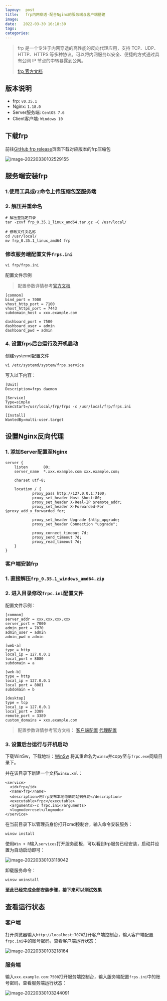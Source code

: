 ```yaml
---
layouy:  post
title:   frp内网穿透-配合Nginx的服务端与客户端搭建
image:
date:   2022-03-30 16:18:30
tags: 	
categories: 
---
```


> frp 是一个专注于内网穿透的高性能的反向代理应用，支持 TCP、UDP、HTTP、HTTPS 等多种协议。可以将内网服务以安全、便捷的方式通过具有公网 IP 节点的中转暴露到公网。
>
> [frp 官方文档](https://gofrp.org/docs/)

## 版本说明

+ frp: `v0.35.1`
+ Nginx: `1.18.0`
+ Server服务端: `CentOS 7.6`
+ Client客户端: `Windows 10`

## 下载frp

前往[GitHub frp release](https://github.com/fatedier/frp/releases)页面下载对应版本的frp压缩包

![image-20220330102529155](https://cdn.jsdelivr.net/gh/SeasonTong/ImageHosting@main/img/image-20220330102529155.png)

## 服务端安装frp

### 1.使用工具或rz命令上传压缩包至服务端

### 2. 解压并重命名

```
# 解压至指定目录
tar -zxvf frp_0.35.1_linux_amd64.tar.gz -C /usr/local/

# 修改文件夹名称
cd /usr/local/
mv frp_0.35.1_linux_amd64 frp
```

### 修改服务端配置文件`frps.ini`

```
vi frp/frps.ini
```

配置文件示例

> 配置参数详情参考[官方文档](https://gofrp.org/docs/reference/server-configures/)

```
[common]
bind_port = 7000
vhost_http_port = 7100
vhost_https_port = 7443
subdomain_host = xxx.example.com

dashboard_port = 7500
dashboard_user = admin
dashboard_pwd = admin
```

### 4. 设置frps后台运行及开机启动

创建systemd配置文件

```
vi /etc/systemd/system/frps.service
```

写入以下内容：

```
[Unit]
Description=frps daemon

[Service]
Type=simple
ExecStart=/usr/local/frp/frps -c /usr/local/frp/frps.ini

[Install]
WantedBy=multi-user.target
```

## 设置Nginx反向代理

### 1. 添加Server配置至Nginx

```
server {
    listen       80;
    server_name  *.xxx.example.com xxx.example.com;

    charset utf-8;

    location / {
            proxy_pass http://127.0.0.1:7100; 
            proxy_set_header Host $host:80;
            proxy_set_header X-Real-IP $remote_addr;
            proxy_set_header X-Forwarded-For $proxy_add_x_forwarded_for;

            proxy_set_header Upgrade $http_upgrade;
            proxy_set_header Connection "upgrade";

            proxy_connect_timeout 7d;
            proxy_send_timeout 7d;
            proxy_read_timeout 7d;
    }
}
```

### 客户端安装frp

### 1. 直接解压`frp_0.35.1_windows_amd64.zip`

### 2. 进入目录修改`frpc.ini`配置文件

配置文件示例：

```
[common]
server_addr = xxx.xxx.xxx.xxx
server_port = 7000
admin_port = 7070
admin_user = admin
admin_pwd = admin

[web-a]
type = http
local_ip = 127.0.0.1
local_port = 8080
subdomain = a

[web-b]
type = http
local_ip = 127.0.0.1
local_port = 8081
subdomain = b

[desktop]
type = tcp
local_ip = 127.0.0.1
local_port = 3389
remote_port = 3389
custom_domains = xxx.example.com
```

> 配置参数详情参考官方文档：
> [客户端配置](https://gofrp.org/docs/reference/client-configures/)
> [代理配置](https://gofrp.org/docs/reference/proxy/)

### 3. 设置后台运行与开机启动

下载WinSw，下载地址：[WinSw](https://github.com/kohsuke/winsw/releases)
将其重命名为`winsw`并copy至与`frpc.exe`同级目录下。

并在该目录下新建一个文档`winsw.xml`：

```
<service>  
  <id>frp</id>  
  <name>frp</name>  
  <description>用frp发布本地电脑网站到外网</description>  
  <executable>frpc</executable>  
  <arguments>-c frpc.ini</arguments>  
  <logmode>reset</logmode>
</service>
```

在当前目录下以管理员身份打开cmd控制台，输入命令安装服务：

```
winsw install
```

使用`Win + R`输入`services`打开服务面板，可以看到frp服务已经安装，启动并设置为自动启动即可：

![image-20220330103118042](https://cdn.jsdelivr.net/gh/SeasonTong/ImageHosting@main/img/image-20220330103118042.png)

卸载服务命令：

```
winsw uninstall
```

**至此已经完成全部安装步骤，接下来可以测试效果**

## 查看运行状态

### 客户端

打开浏览器输入`http://localhost:7070`打开客户端控制台，输入客户端配置`frpc.ini`中的账号密码，查看客户端运行状态：

![image-20220330103218164](https://cdn.jsdelivr.net/gh/SeasonTong/ImageHosting@main/img/image-20220330103218164.png)

### 服务端

输入`xxx.example.com:7500`打开服务端控制台，输入服务端配置`frps.ini`中的账号密码，查看服务端运行状态：

![image-20220330103244091](https://cdn.jsdelivr.net/gh/SeasonTong/ImageHosting@main/img/image-20220330103244091.png)